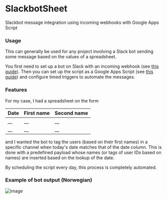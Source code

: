 # SlackbotSheet
Slackbot message integration using incoming webhooks with Google Apps Script

### Usage

This can generally be used for any project involving a Slack bot sending some message based on the values of a spreadsheet.

You first need to set up a bot on Slack with an incoming webhook (see [this guide](https://slack.com/help/articles/115005265063-Incoming-webhooks-for-Slack)). Then you can set up the script as a Google Apps Script (see [this guide](https://developers.google.com/apps-script)) and configure timed triggers to automate the messages.

### Features

For my case, I had a spreadsheet on the form

| Date | First name | Second name |
|------|------------|-------------|
| __   | __         | __          |
| __   | __         | __          |

and I wanted the bot to tag the users (based on their first names) in a specific channel when today's date matches that of the date column. This is done with a predefined payload whose names (or tags of user IDs based on names) are inserted based on the lookup of the date.

By scheduling the script every day, this process is completely automated.

### Example of bot output (Norwegian)

![image](https://user-images.githubusercontent.com/23258333/191314236-d41231b8-5046-4bb2-be8c-e1dbebbf23b6.png)
